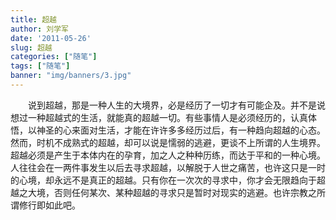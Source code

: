 ```yaml
---
title: 超越
author: 刘学军
date: '2011-05-26'
slug: 超越
categories: ["随笔"]
tags: ["随笔"]
banner: "img/banners/3.jpg"
---
```


&emsp;&emsp;说到超越，那是一种人生的大境界，必是经历了一切才有可能企及。并不是说想过一种超越式的生活，就能真的超越一切。有些事情人是必须经历的，认真体悟，以神圣的心来面对生活，才能在许许多多经历过后，有一种趋向超越的心态。然而，时机不成熟式的超越，却可以说是懦弱的逃避，更谈不上所谓的人生境界。超越必须是产生于本体内在的孕育，加之人之种种历练，而达于平和的一种心境。人往往会在一两件事发生以后去寻求超越，以解脱于人世之痛苦，也许这只是一时的心境，却永远不是真正的超越。只有你在一次次的寻求中，你才会无限趋向于超越之大境，否则任何某次、某种超越的寻求只是暂时对现实的逃避。也许宗教之所谓修行即如此吧。
